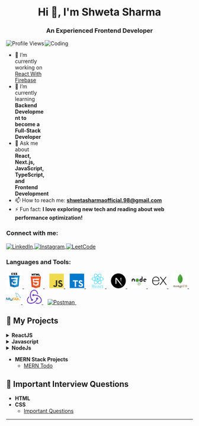 

<h1 align="center">Hi 👋, I'm Shweta Sharma</h1>
<h3 align="center">An Experienced Frontend Developer</h3>

<img align="right" alt="Coding" width="400" height="400" src="https://media1.tenor.com/m/C9qukZqPPS4AAAAC/coding-typing.gif" />

<p align="left">
  <img src="https://komarev.com/ghpvc/?username=shwetasharms&label=Profile%20views&color=0e75b6&style=flat" alt="Profile Views" />
</p>

- 🔭 I’m currently working on [React With Firebase](https://github.com/shwetasharms/react-firebase)
- 🌱 I’m currently learning **Backend Development to become a Full-Stack Developer**
- 💬 Ask me about **React, Next.js, JavaScript, TypeScript, and Frontend Development**
- 📫 How to reach me: **[shwetasharmaofficial.98@gmail.com](mailto:shwetasharmaofficial.98@gmail.com)**
- ⚡ Fun fact: **I love exploring new tech and reading about web performance optimization!**

<h3 align="left">Connect with me:</h3>
<p align="left">
  <a href="https://linkedin.com/in/shweta-sharma-9a33681a7" target="_blank">
    <img align="center" src="https://raw.githubusercontent.com/rahuldkjain/github-profile-readme-generator/master/src/images/icons/Social/linked-in-alt.svg" alt="LinkedIn" height="30" width="40" />
  </a>
  <a href="https://instagram.com/simplified_learner" target="_blank">
    <img align="center" src="https://raw.githubusercontent.com/rahuldkjain/github-profile-readme-generator/master/src/images/icons/Social/instagram.svg" alt="Instagram" height="30" width="40" />
  </a>
  <a href="https://leetcode.com/u/thakurshwetasharma/" target="_blank">
    <img align="center" src="https://upload.wikimedia.org/wikipedia/commons/1/19/LeetCode_logo_black.png" alt="LeetCode" height="30" width="40" />
  </a>
</p>

<h3 align="left">Languages and Tools:</h3>
<p align="left">
  <a href="https://www.w3schools.com/css/" target="_blank" rel="noreferrer">
    <img src="https://raw.githubusercontent.com/devicons/devicon/master/icons/css3/css3-original-wordmark.svg" alt="CSS3" width="40" height="40" style="border: 2px solid white; border-radius: 5px; transition: transform 0.2s ease-in-out;" onmouseover="this.style.transform='scale(1.2)'" onmouseout="this.style.transform='scale(1)'" />
  </a> &nbsp;&nbsp;
  <a href="https://www.w3.org/html/" target="_blank" rel="noreferrer">
    <img src="https://raw.githubusercontent.com/devicons/devicon/master/icons/html5/html5-original-wordmark.svg" alt="HTML5" width="40" height="40" />
  </a> &nbsp;&nbsp;
  <a href="https://developer.mozilla.org/en-US/docs/Web/JavaScript" target="_blank" rel="noreferrer">
    <img src="https://raw.githubusercontent.com/devicons/devicon/master/icons/javascript/javascript-original.svg" alt="JavaScript" width="40" height="40" />
  </a> &nbsp;&nbsp;
  <a href="https://www.typescriptlang.org/" target="_blank" rel="noreferrer">
    <img src="https://raw.githubusercontent.com/devicons/devicon/master/icons/typescript/typescript-original.svg" alt="TypeScript" width="40" height="40" />
  </a> &nbsp;&nbsp;
  <a href="https://reactjs.org/" target="_blank" rel="noreferrer">
    <img src="https://raw.githubusercontent.com/devicons/devicon/master/icons/react/react-original-wordmark.svg" alt="React" width="40" height="40" />
  </a> &nbsp;&nbsp;
  <a href="https://nextjs.org/" target="_blank" rel="noreferrer">
    <img src="https://raw.githubusercontent.com/devicons/devicon/master/icons/nextjs/nextjs-original.svg" alt="Next.js" width="40" height="40" />
  </a>&nbsp;&nbsp;
  <a href="https://nodejs.org/" target="_blank" rel="noreferrer">
    <img src="https://raw.githubusercontent.com/devicons/devicon/master/icons/nodejs/nodejs-original-wordmark.svg" alt="Node.js" width="40" height="40" />
  </a> &nbsp;&nbsp;
  <a href="https://expressjs.com/" target="_blank" rel="noreferrer">
    <img src="https://raw.githubusercontent.com/devicons/devicon/master/icons/express/express-original.svg" alt="Express.js" width="40" height="40" />
  </a>&nbsp;&nbsp;
  <a href="https://www.mongodb.com/" target="_blank" rel="noreferrer">
    <img src="https://raw.githubusercontent.com/devicons/devicon/master/icons/mongodb/mongodb-original-wordmark.svg" alt="MongoDB" width="40" height="40" />
  </a>&nbsp;&nbsp;
  <a href="https://www.mysql.com/" target="_blank" rel="noreferrer">
    <img src="https://raw.githubusercontent.com/devicons/devicon/master/icons/mysql/mysql-original-wordmark.svg" alt="MySQL" width="40" height="40" />
  </a> &nbsp;&nbsp;
  <a href="https://redux.js.org/" target="_blank" rel="noreferrer">
    <img src="https://raw.githubusercontent.com/devicons/devicon/master/icons/redux/redux-original.svg" alt="Redux" width="40" height="40" />
  </a>&nbsp;&nbsp;
  <a href="https://www.postman.com/" target="_blank" rel="noreferrer">
    <img src="https://www.vectorlogo.zone/logos/getpostman/getpostman-icon.svg" alt="Postman" width="40" height="40" />
  </a>&nbsp;&nbsp;
</p>

## 🚀 My Projects
<details>
  <summary><strong>ReactJS</strong></summary>
  
  - [React Concepts](https://github.com/shwetasharms/Reactjs/tree/main)

  - [React Firebase](https://github.com/shwetasharms/react-firebase)
  - Interview Questions
    - [Questions](https://github.com/shwetasharms/Reactjs/tree/main/InterviewQuestions)
  - React 19 New Features
    - [React 19 Features](https://github.com/shwetasharms/Reactjs/tree/main/React19NewFeatures)
  - Coding Problem asked in Interview
    - [Coding Problems](https://github.com/shwetasharms/Reactjs/tree/main/CodingProblems)
</details>
<details>
<summary><strong>Javascript</strong></summary>
  - 𝗝𝗮𝘃𝗮𝗦𝗰𝗿𝗶𝗽𝘁 𝗖𝗼𝗻𝗰𝗲𝗽𝘁𝘀
    - [Topics](https://github.com/shwetasharms/javascript-interview-guid/tree/main/JavascriptConcepts)
  - 𝗔𝘀𝘆𝗻𝗰𝗵𝗿𝗼𝗻𝗼𝘂𝘀 𝗣𝗿𝗼𝗴𝗿𝗮𝗺𝗺𝗶𝗻𝗴
    - [Topics]
  - 𝗖𝗼𝗿𝗲 𝗖𝗼𝗻𝗰𝗲𝗽𝘁𝘀
    - [Topics]
  - Interview Questions
    - [JavaScript Interview Guide](https://github.com/shwetasharms/javascript-interview-guide)
  - Coding Problems
    - [Questions](https://github.com/shwetasharms/javascript-interview-guid/tree/main/Practice%20/CodingProblems)
  - Small Projects
    - [Tic Tac Toe Game](https://github.com/shwetasharms/javascript-interview-guide/tree/main/Projects/TicTacToeGame)
    - [Star Rating](https://github.com/shwetasharms/javascript-interview-guide/tree/main/Projects/StarRating)
    - [Render Posts List](https://github.com/shwetasharms/javascript-interview-guide/tree/main/Projects/Posts)
    - [Login Form](https://github.com/shwetasharms/javascript-interview-guide/tree/main/Projects/LoginForm)
   </details>
<details>
  <summary><strong>NodeJs</strong></summary>
  <ul>
    <li><a href="https://github.com/shwetasharms/Nodejs/tree/main/CoreNodejs">JavaScript Basics</a></li>
    <ul>
      <li><a href="https://github.com/shwetasharms/javascript-interview-guid/tree/main/JavascriptConcepts">JavaScript 𝗖𝗼𝗻𝗰𝗲𝗽𝘁𝘀</a></li>
      <li><a href="https://github.com/shwetasharms/javascript-interview-guid/tree/main/%20%F0%9D%97%94%F0%9D%98%80%F0%9D%98%86%F0%9D%97%BB%F0%9D%97%B0%F0%9D%97%B5%F0%9D%97%BF%F0%9D%97%BC%F0%9D%97%BB%F0%9D%97%BC%F0%9D%98%82%F0%9D%98%80%F0%9D%97%A3%F0%9D%97%BF%F0%9D%97%BC%F0%9D%97%B4%F0%9D%97%BF%F0%9D%97%AE%F0%9D%97%BA%F0%9D%97%BA%F0%9D%97%B6%F0%9D%97%BB%F0%9D%97%B4">𝗔𝘀𝘆𝗻𝗰𝗵𝗿𝗼𝗻𝗼𝘂𝘀 𝗣𝗿𝗼𝗴𝗿𝗮𝗺𝗺𝗶𝗻𝗴</a></li>
      <li><a href="https://github.com/shwetasharms/javascript-interview-guid/tree/main/JavascriptConcepts">𝗖𝗼𝗿𝗲 𝗖𝗼𝗻𝗰𝗲𝗽𝘁𝘀</a></li>
    </ul>
  </ul>


  <ul>
    <li><a href="https://github.com/shwetasharms/Nodejs/tree/main/CoreNodejs">Core NodeJS Concepts</a></li>
    <ul>
      <li><a href="https://github.com/shwetasharms/Nodejs/tree/main/CoreNodejs/%F0%9D%97%A1%F0%9D%97%BC%F0%9D%97%B1%F0%9D%97%B2%F0%9D%97%9D%F0%9D%97%A6%F0%9D%97%99%F0%9D%98%82%F0%9D%97%BB%F0%9D%97%B1%F0%9D%97%AE%F0%9D%97%BA%F0%9D%97%B2%F0%9D%97%BB%F0%9D%98%81%F0%9D%97%AE%F0%9D%97%B9%F0%9D%98%80">𝗡𝗼𝗱𝗲𝗝𝗦 𝗙𝘂𝗻𝗱𝗮𝗺𝗲𝗻𝘁𝗮𝗹𝘀</a></li>
      <li>𝗙𝗶𝗹𝗲 𝗦𝘆𝘀𝘁𝗲𝗺 (𝗳𝘀) 𝗠𝗼𝗱𝘂𝗹𝗲</li>
      <li>𝗘𝘃𝗲𝗻𝘁𝘀 & 𝗧𝗵𝗲 𝗘𝘃𝗲𝗻𝘁 𝗘𝗺𝗶𝘁𝘁𝗲𝗿</li>
      <li>𝗛𝗧𝗧𝗣 𝗠𝗼𝗱𝘂𝗹𝗲</li>
      <li>𝗕𝘂𝗳𝗳𝗲𝗿 & 𝗦𝘁𝗿𝗲𝗮𝗺𝘀</li>
    </ul>
    <li><strong>Advanced NodeJS Concepts</strong></li>
    <ul>
      <li>𝗘𝘅𝗽𝗿𝗲𝘀𝘀 𝗙𝗿𝗮𝗺𝗲𝘄𝗼𝗿𝗸</li>
      <li>𝗗𝗮𝘁𝗮𝗯𝗮𝘀𝗲 𝗜𝗻𝘁𝗲𝗴𝗿𝗮𝘁𝗶𝗼𝗻</li>
    </ul>
    <li><strong>Real-time Applications</strong></li>
    <ul>
      <li>𝗪𝗲𝗯𝗦𝗼𝗰𝗸𝗲𝘁𝘀 𝘄𝗶𝘁𝗵 𝗦𝗼𝗰𝗸𝗲𝘁.𝗶𝗼</li>
      <li>𝗘𝘃𝗲𝗻𝘁-𝗗𝗿𝗶𝘃𝗲𝗻 𝗔𝗿𝗰𝗵𝗶𝘁𝗲𝗰𝘁𝘂𝗿𝗲</li>
    </ul>
    <li><strong>Security Practices</strong></li>
    <ul>
      <li>Security Practices</li>
    </ul>
    <li><strong>Deployment & Production</strong></li>
    <ul>
      <li>𝗣𝗿𝗼𝗰𝗲𝘀𝘀 𝗠𝗮𝗻𝗮𝗴𝗲𝗺𝗲𝗻𝘁</li>
      <li>𝗖𝗼𝗻𝘁𝗮𝗶𝗻𝗲𝗿𝗶𝘇𝗮𝘁𝗶𝗼𝗻</li>
    </ul>
    <li><strong>Building Scalable Applications</strong></li>
    <ul>
      <li>𝗠𝗶𝗰𝗿𝗼𝘀𝗲𝗿𝘃𝗶𝗰𝗲𝘀 𝗔𝗿𝗰𝗵𝗶𝘁𝗲𝗰𝘁𝘂𝗿𝗲</li>
    </ul>
  </ul>

</details>


- **MERN Stack Projects**
  - [MERN Todo](https://github.com/shwetasharms/mern_todo)

## 🚀 Important Interview Questions

- **HTML**
- **CSS**
  - [Important Questions](https://github.com/shwetasharms/css_questions.git)

---
